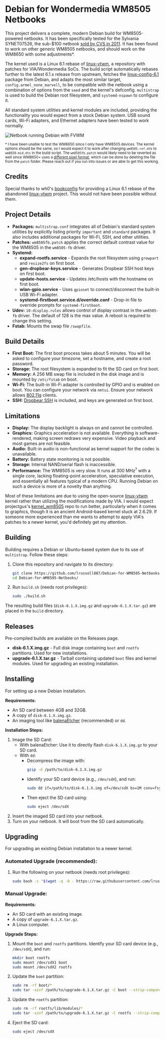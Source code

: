 # Debian for Wondermedia WM8505 Netbooks
This project delivers a complete, modern Debian build for WM8505-powered netbooks. It has been specifically tested for the Sylvania SYNET07526, the sub-$100 netbook [sold by CVS in 2011](https://www.yourwarrantyisvoid.com/2011/01/08/hardware-pr0n-sylvania-netbook-from-cvs/). It has been found to work on other generic WM8505 netbooks, and should work on the WM8650 with some adjustments*.

The kernel used is a Linux 6.1 rebase of [linux-vtwm](https://github.com/linux-wmt/linux-vtwm), a repository with patches for VIA/Wondermedia SoCs. The build script automatically rebases further to the latest 6.1.x release from upstream, fetches the [linux-config-6.1](https://packages.debian.org/bookworm/armel/linux-config-6.1) package from Debian, and adapts the most similar target, `config.armel_none_marvell`, to be compatible with the netbook using a combination of options from the `seed` and the kernel's defconfig. `multistrap` is used to build the Debian root filesystem,  and `systemd-nspawn` to configure it.

All standard system utilities and kernel modules are included, providing the functionality you would expect from a stock Debian system. USB sound cards, Wi-Fi adapters, and Ethernet adapters have been tested to work normally.

![Netbook running Debian with FVWM](https://i.imgur.com/3693XlO.png)

<sub>\* I have been unable to test the WM8650 since I only have WM8505 devices. The kernel options should be the same, so I would expect it to work after changing `wm8505-ref.dtb` to `wm8650-mid.dts` in the build script. The `wm8505fb.patch` would likely need to be reverted as well since WM8650+ uses a [different pixel format](https://groups.google.com/d/msg/vt8500-wm8505-linux-kernel/-5V20yDM4jQ/sjlXNF8PAwAJ), which can be done by deleting the file from the `patch` folder. Please reach out if you run into issues or are able to get this working.</sub>

## Credits
Special thanks to wh0's [bookconfig](https://github.com/wh0/bookconfig) for providing a Linux 6.1 rebase of the abandoned [linux-vtwm](https://github.com/linux-wmt/linux-vtwm) project. This would not have been possible without them.

## Project Details
- **Packages:** `multistrap.conf` integrates all of Debian's standard system utilities by explicitly listing priority `important` and `standard` packages. It also includes additional packages for Wi-Fi, SSH, and other utilities.
- **Patches:** `wm8505fb.patch` applies the correct default contrast value for the WM8505 in the `wm8505-fb` driver.
- **Systemd:**
    - **expand-rootfs.service** - Expands the root filesystem using `growpart` and `resize2fs` on first boot.
    - **gen-dropbear-keys.service** - Generates Dropbear SSH host keys on first boot.
    - **update-hosts.service** - Updates /etc/hosts with the hostname on first boot.
    - **wlan-gpio.service** -  Uses `gpioset` to connect/disconnect the built-in USB Wi-Fi adapter.
    - **systemd-firstboot.service.d/override.conf** - Drop-in file to override prompts for `systemd-firstboot`.
- **Udev:** `10-display.rules` allows control of display contrast in the `wm8505-fb` driver. The default of 128 is the max value. A reboot is required to change this setting.
- **Fstab:** Mounts the swap file `/swapfile`.

## Build Details
- **First Boot:** The first boot process takes about 5 minutes. You will be asked to configure your timezone, set a hostname, and create a root password.
- **Storage:** The root filesystem is expanded to fit the SD card on first boot.
- **Memory:** A 256 MB swap file is included in the disk image and is mounted by `/etc/fstab` on boot.
- **Wi-Fi:** The built-in Wi-Fi adapter is controlled by GPIO and is enabled on boot. You can configure your network via `nmtui`. Ensure your network allows [802.11g](https://en.wikipedia.org/wiki/IEEE_802.11g-2003) clients.
- **SSH:** [Dropbear SSH](https://matt.ucc.asn.au/dropbear/dropbear.html) is included, and keys are generated on first boot.

## Limitations
- **Display:** The display backlight is always on and cannot be controlled.
- **Graphics:** Graphics acceleration is not available. Everything is software-rendered, making screen redraws very expensive. Video playback and most games are not feasible.
- **Audio:** Built-in audio is non-functional as kernel support for the codec is unavailable.
- **Battery:** Battery state monitoring is not possible.
- **Storage:** Internal NAND/serial flash is inaccessible.
- **Performance:** The WM8505 is very slow. It runs at 300 MHz<sup>?</sup> with a single core, lacking floating-point acceleration, speculative execution, and essentially all features typical of a modern CPU. Running Debian on such a device is more of a novelty than anything.

Most of these limitations are due to using the open-source [linux-vtwm](https://github.com/linux-wmt/linux-vtwm) kernel rather than utilizing the modifications made by VIA. I would expect projectgus's [kernel_wm8505](https://github.com/projectgus/kernel_wm8505) repo to run better, particularly when it comes to graphics, though it is an ancient Android-based kernel stuck at 2.6.29. If someone more experienced than me wants to attempt to apply VIA's patches to a newer kernel, you'd definitely get my attention.

## Building
Building requires a Debian or Ubuntu-based system due to its use of `multistrap`. Follow these steps:
1. Clone this repository and navigate to its directory:
    ```bash
    git clone https://github.com/lrussell887/Debian-for-WM8505-Netbooks.git
    cd Debian-for-WM8505-Netbooks/
    ```
2. Run `build.sh` (needs root privileges):
    ```bash
    sudo ./build.sh
    ```
The resulting build files (`disk-6.1.X.img.gz` and `upgrade-6.1.X.tar.gz`) are placed in the `build` directory.

## Releases
Pre-compiled builds are available on the Releases page.
- **disk-6.1.X.img.gz** - Full disk image containing `boot` and `rootfs` partitions. Used for new installations.
- **upgrade-6.1.X.tar.gz** - Tarball containing updated `boot` files and kernel modules. Used for upgrading an existing installation.

## Installing
For setting up a new Debian installation.

**Requirements:**
- An SD card between 4GB and 32GB.
- A copy of `disk-6.1.X.img.gz`.
- An imaging tool like [balenaEtcher](https://www.balena.io/etcher) (recommended) or `dd`.

**Installation Steps:**
1. Image the SD Card:
    - With balenaEtcher: Use it to directly flash `disk-6.1.X.img.gz` to your SD card.
    - With `dd`:
        - Decompress the image with:
            ```bash
            gzip -d /path/to/disk-6.1.X.img.gz
            ```
        - Identify your SD card device (e.g., `/dev/sdX`), and run:
            ```bash
            sudo dd if=/path/to/disk-6.1.X.img of=/dev/sdX bs=1M conv=fsync
            ```
        - Then eject the SD card using:
            ```bash
            sudo eject /dev/sdX
            ```
2. Insert the imaged SD card into your netbook.
3. Turn on your netbook. It will boot from the SD card automatically.

## Upgrading
For upgrading an existing Debian installation to a newer kernel.

### Automated Upgrade (recommended):
1. Run the following on your netbook (needs root privileges):
    ```bash
    sudo bash -c "$(wget -q -O - https://raw.githubusercontent.com/lrussell887/Debian-for-WM8505-Netbooks/master/upgrade-kernel.sh)"
    ```

### Manual Upgrade:
**Requirements:**
- An SD card with an existing image.
- A copy of `upgrade-6.1.X.tar.gz`.
- A Linux computer.

**Upgrade Steps:**
1. Mount the `boot` and `rootfs` partitions. Identify your SD card device (e.g., `/dev/sdX`), and run:
    ```bash
    mkdir boot rootfs
    sudo mount /dev/sdX1 boot
    sudo mount /dev/sdX2 rootfs
    ```
2. Update the `boot` partition:
    ```bash
    sudo rm -rf boot/*
    sudo tar -xzvf /path/to/upgrade-6.1.X.tar.gz -C boot --strip-components=1 boot
    ```
3. Update the `rootfs` partition:
    ```bash
    sudo rm -rf rootfs/lib/modules/*
    sudo tar -xzvf /path/to/upgrade-6.1.X.tar.gz -C rootfs --strip-components=1 --skip-old-files rootfs
    ```
4. Eject the SD card:
    ```bash
    sudo eject /dev/sdX
    ```
